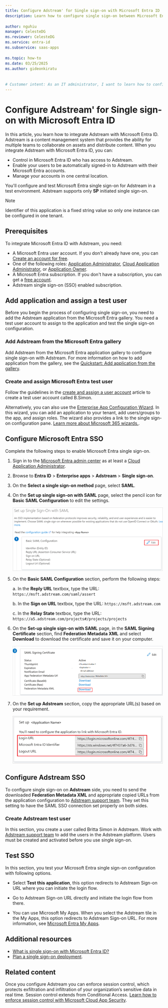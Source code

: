 ```yaml
---
title: Configure Adstream' for Single sign-on with Microsoft Entra ID
description: Learn how to configure single sign-on between Microsoft Entra ID and Adstream.

author: nguhiu
manager: CelesteDG
ms.reviewer: CelesteDG
ms.service: entra-id
ms.subservice: saas-apps

ms.topic: how-to
ms.date: 03/25/2025
ms.author: gideonkiratu


# Customer intent: As an IT administrator, I want to learn how to configure single sign-on between Microsoft Entra ID and Adstream so that I can control who has access to Adstream, enable automatic sign-in with Microsoft Entra accounts, and manage my accounts in one central location.
---
```


# Configure Adstream' for Single sign-on with Microsoft Entra ID

In this article, you learn how to integrate Adstream with Microsoft Entra ID. Adstream is a content management system that provides the ability for multiple teams to collaborate on assets and distribute content. When you integrate Adstream with Microsoft Entra ID, you can:

* Control in Microsoft Entra ID who has access to Adstream.
* Enable your users to be automatically signed-in to Adstream with their Microsoft Entra accounts.
* Manage your accounts in one central location.

You'll configure and test Microsoft Entra single sign-on for Adstream in a test environment. Adstream supports only **SP** initiated single sign-on.

> [!NOTE]
> Identifier of this application is a fixed string value so only one instance can be configured in one tenant.

## Prerequisites

To integrate Microsoft Entra ID with Adstream, you need:

* A Microsoft Entra user account. If you don't already have one, you can [Create an account for free](https://azure.microsoft.com/free/?WT.mc_id=A261C142F).
* One of the following roles: [Application Administrator](/entra/identity/role-based-access-control/permissions-reference#application-administrator), [Cloud Application Administrator](/entra/identity/role-based-access-control/permissions-reference#cloud-application-administrator), or [Application Owner](/entra/fundamentals/users-default-permissions#owned-enterprise-applications).
* A Microsoft Entra subscription. If you don't have a subscription, you can get a [free account](https://azure.microsoft.com/free/).
* Adstream single sign-on (SSO) enabled subscription.

## Add application and assign a test user

Before you begin the process of configuring single sign-on, you need to add the Adstream application from the Microsoft Entra gallery. You need a test user account to assign to the application and test the single sign-on configuration.

<a name='add-adstream-from-the-azure-ad-gallery'></a>

### Add Adstream from the Microsoft Entra gallery

Add Adstream from the Microsoft Entra application gallery to configure single sign-on with Adstream. For more information on how to add application from the gallery, see the [Quickstart: Add application from the gallery](~/identity/enterprise-apps/add-application-portal.md).

<a name='create-and-assign-azure-ad-test-user'></a>

### Create and assign Microsoft Entra test user

Follow the guidelines in the [create and assign a user account](~/identity/enterprise-apps/add-application-portal-assign-users.md) article to create a test user account called B.Simon.

Alternatively, you can also use the [Enterprise App Configuration Wizard](https://portal.office.com/AdminPortal/home?Q=Docs#/azureadappintegration). In this wizard, you can add an application to your tenant, add users/groups to the app, and assign roles. The wizard also provides a link to the single sign-on configuration pane. [Learn more about Microsoft 365 wizards.](/microsoft-365/admin/misc/azure-ad-setup-guides). 

<a name='configure-azure-ad-sso'></a>

## Configure Microsoft Entra SSO

Complete the following steps to enable Microsoft Entra single sign-on.

1. Sign in to the [Microsoft Entra admin center](https://entra.microsoft.com) as at least a [Cloud Application Administrator](~/identity/role-based-access-control/permissions-reference.md#cloud-application-administrator).
1. Browse to **Entra ID** > **Enterprise apps** > **Adstream** > **Single sign-on**.
1. On the **Select a single sign-on method** page, select **SAML**.
1. On the **Set up single sign-on with SAML** page, select the pencil icon for **Basic SAML Configuration** to edit the settings.

   ![Screenshot shows to edit Basic SAML Configuration.](common/edit-urls.png "Basic Configuration")

1. On the **Basic SAML Configuration** section, perform the following steps:

    a. In the **Reply URL** textbox, type the URL:
    `https://msft.adstream.com/saml/assert`

    b. In the **Sign on URL** textbox, type the URL:
    `https://msft.adstream.com`

    c. In the **Relay State** textbox, type the URL:
    `https://a5.adstream.com/projects#/projects/projects`

1. On the **Set-up single sign-on with SAML** page, in the **SAML Signing Certificate** section,  find **Federation Metadata XML** and select **Download** to download the certificate and save it on your computer.

    ![Screenshot shows the Certificate download link.](common/metadataxml.png "Certificate")

1. On the **Set up Adstream** section, copy the appropriate URL(s) based on your requirement.

	![Screenshot shows to copy configuration appropriate U R L.](common/copy-configuration-urls.png "Metadata")

## Configure Adstream SSO

To configure single sign-on on **Adstream** side, you need to send the downloaded **Federation Metadata XML** and appropriate copied URLs from the application configuration to [Adstream support team](mailto:support@adstream.com). They set this setting to have the SAML SSO connection set properly on both sides.

### Create Adstream test user

In this section, you create a user called Britta Simon in Adstream. Work with [Adstream support team](mailto:support@adstream.com) to add the users in the Adstream platform. Users must be created and activated before you use single sign-on.

## Test SSO 

In this section, you test your Microsoft Entra single sign-on configuration with following options. 

* Select **Test this application**, this option redirects to Adstream Sign-on URL where you can initiate the login flow. 

* Go to Adstream Sign-on URL directly and initiate the login flow from there.

* You can use Microsoft My Apps. When you select the Adstream tile in the My Apps, this option redirects to Adstream Sign-on URL. For more information, see [Microsoft Entra My Apps](/azure/active-directory/manage-apps/end-user-experiences#azure-ad-my-apps).

## Additional resources

* [What is single sign-on with Microsoft Entra ID?](~/identity/enterprise-apps/what-is-single-sign-on.md)
* [Plan a single sign-on deployment](~/identity/enterprise-apps/plan-sso-deployment.md).

## Related content

Once you configure Adstream you can enforce session control, which protects exfiltration and infiltration of your organization’s sensitive data in real time. Session control extends from Conditional Access. [Learn how to enforce session control with Microsoft Cloud App Security](/cloud-app-security/proxy-deployment-aad).
